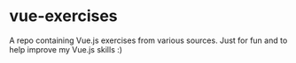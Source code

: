# vue-exercises
A repo containing Vue.js exercises from various sources.  Just for fun and to help improve my Vue.js skills :)
